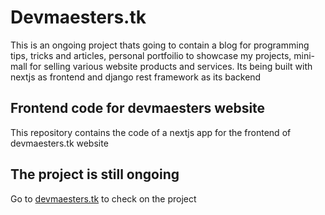 # Devmaesters.tk
This is an ongoing project thats going to contain a blog for programming tips, tricks and articles, personal portfoilio to showcase my projects, mini-mall for selling various 
website products and services. Its being built with nextjs as frontend and django rest framework as its backend
## Frontend code for devmaesters website

This repository contains the code of a nextjs app for the frontend of devmaesters.tk website


## The project is still ongoing

Go to [devmaesters.tk](https://www.devmaesters.com) to check on the project

